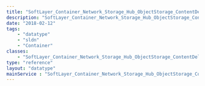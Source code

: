 ```yaml
---
title: "SoftLayer_Container_Network_Storage_Hub_ObjectStorage_ContentDeliveryUrl"
description: "SoftLayer_Container_Network_Storage_Hub_ObjectStorage_ContentDeliveryUrl provides specific details is a container which contains the cdn urls associated with an object storage account "
date: "2018-02-12"
tags:
    - "datatype"
    - "sldn"
    - "Container"
classes:
    - "SoftLayer_Container_Network_Storage_Hub_ObjectStorage_ContentDeliveryUrl"
type: "reference"
layout: "datatype"
mainService : "SoftLayer_Container_Network_Storage_Hub_ObjectStorage_ContentDeliveryUrl"
---
```

